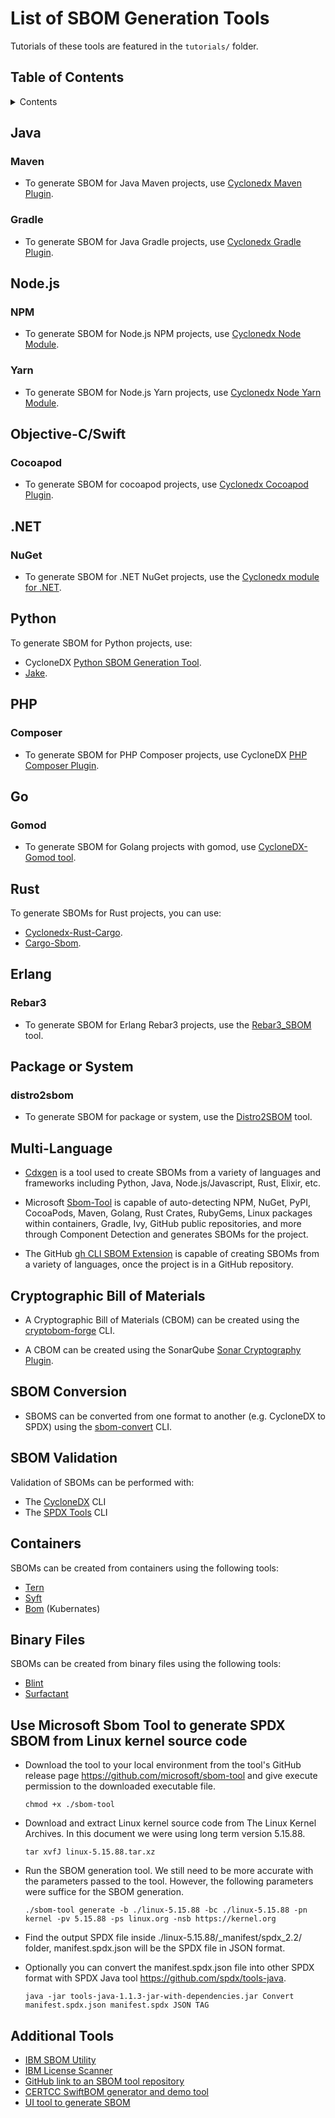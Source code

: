 # List of SBOM Generation Tools
Tutorials of these tools are featured in the ```tutorials/``` folder.


## Table of Contents
<details>
<summary>Contents</summary>

* [Java](#java)

* [Node.js](#nodejs)

* [Objective-C/Swift](#objective-cswift)

* [.NET](#net)

* [Python](#python)

* [PHP](#php)

* [Go](#go)

* [Rust](#rust)

* [Erlang](#erlang)

* [Package or System](#package-or-system)

* [Multi-Language](#multi-language)

* [Cryptographic Bill of Materials](#cryptographic-bill-of-materials)

* [SBOM Conversion](#sbom-conversion)

* [SBOM Validation](#sbom-validation)

* [Containers](#containers)

* [Binary Files](#binary-files)

* [Microsoft Sbom Tool](#use-microsoft-sbom-tool-to-generate-spdx-sbom-from-linux-kernel-source-code)

* [Additional Tools](#additional-tools)
</details>

## Java
### Maven
* To generate SBOM for Java Maven projects, use [Cyclonedx Maven Plugin](https://github.com/CycloneDX/cyclonedx-maven-plugin).

### Gradle
* To generate SBOM for Java Gradle projects, use [Cyclonedx Gradle Plugin](https://github.com/CycloneDX/cyclonedx-gradle-plugin ). 

## Node.js
### NPM
* To generate SBOM for Node.js NPM projects, use [Cyclonedx Node Module](https://github.com/CycloneDX/cyclonedx-node-module).
### Yarn
*  To generate SBOM for Node.js Yarn projects, use [Cyclonedx Node Yarn Module](https://github.com/CycloneDX/cyclonedx-node-yarn). 


## Objective-C/Swift
### Cocoapod
* To generate SBOM for cocoapod projects, use [Cyclonedx Cocoapod Plugin](https://github.com/CycloneDX/cyclonedx-cocoapods). 
  

## .NET
### NuGet
* To generate SBOM for .NET NuGet projects, use the [Cyclonedx module for .NET](https://github.com/CycloneDX/cyclonedx-dotnet). 

## Python
To generate SBOM for Python projects, use:
* CycloneDX [Python SBOM Generation Tool](https://github.com/CycloneDX/cyclonedx-python).
* [Jake](https://github.com/sonatype-nexus-community/jake). 

 
## PHP
### Composer
* To generate SBOM for PHP Composer projects, use CycloneDX [PHP Composer Plugin](https://github.com/CycloneDX/cyclonedx-php-composer).
  

## Go
### Gomod
* To generate SBOM for Golang projects with gomod, use [CycloneDX-Gomod tool](https://github.com/CycloneDX/cyclonedx-gomod).
  

## Rust
To generate SBOMs for Rust projects, you can use:

* [Cyclonedx-Rust-Cargo](https://github.com/CycloneDX/cyclonedx-rust-cargo).
* [Cargo-Sbom](https://github.com/psastras/sbom-rs).
  
## Erlang
### Rebar3
* To generate SBOM for Erlang Rebar3 projects, use the [Rebar3_SBOM](https://github.com/voltone/rebar3_sbom) tool.
  

## Package or System
### distro2sbom
* To generate SBOM for package or system, use the [Distro2SBOM](https://github.com/anthonyharrison/distro2sbom) tool.
  
  
## Multi-Language
* [Cdxgen](https://github.com/CycloneDX/cdxgen) is a tool used to create SBOMs from a variety of languages and frameworks including Python, Java, Node.js/Javascript, Rust, Elixir, etc.

* Microsoft [Sbom-Tool](https://github.com/microsoft/sbom-tool) is capable of auto-detecting NPM, NuGet, PyPI, CocoaPods, Maven, Golang, Rust Crates, RubyGems, Linux packages within containers, Gradle, Ivy, GitHub public repositories, and more through Component Detection and generates SBOMs for the project.

* The GitHub [gh CLI SBOM Extension](https://github.com/advanced-security/gh-sbom) is capable of creating SBOMs from a variety of languages, once the project is in a GitHub repository.


## Cryptographic Bill of Materials
* A Cryptographic Bill of Materials (CBOM) can be created using the [cryptobom-forge](https://github.com/santandersecurityresearch/cryptobom-forge) CLI.

* A CBOM can be created using the SonarQube [Sonar Cryptography Plugin](https://github.com/IBM/sonar-cryptography).

## SBOM Conversion
* SBOMS can be converted from one format to another (e.g. CycloneDX to SPDX) using the [sbom-convert](https://github.com/protobom/sbom-convert) CLI.

## SBOM Validation
Validation of SBOMs can be performed with:
* The [CycloneDX](https://github.com/CycloneDX/cyclonedx-cli) CLI
* The [SPDX Tools](https://github.com/spdx/tools-java) CLI

## Containers
SBOMs can be created from containers using the following tools:
* [Tern](https://github.com/tern-tools/tern)
* [Syft](https://github.com/anchore/syft)
* [Bom](https://github.com/kubernetes-sigs/bom) (Kubernates)

## Binary Files
SBOMs can be created from binary files using the following tools:
* [Blint](https://github.com/owasp-dep-scan/blint)
* [Surfactant](https://github.com/LLNL/Surfactant)

## Use Microsoft Sbom Tool to generate SPDX SBOM from Linux kernel source code
* Download the tool to your local environment from the tool's GitHub release page https://github.com/microsoft/sbom-tool and give execute permission to the downloaded executable file.

  ```chmod +x ./sbom-tool```
  
* Download and extract Linux kernel source code from The Linux Kernel Archives. In this document we were using long term version 5.15.88. 

  ```tar xvfJ linux-5.15.88.tar.xz```
  
* Run the SBOM generation tool. We still need to be more accurate with the parameters passed to the tool. However, the following parameters were suffice for the SBOM generation.

  ```./sbom-tool generate -b ./linux-5.15.88 -bc ./linux-5.15.88 -pn kernel -pv 5.15.88 -ps linux.org -nsb https://kernel.org```

* Find the output SPDX file inside ./linux-5.15.88/_manifest/spdx_2.2/ folder, manifest.spdx.json will be the SPDX file in JSON format.
  
* Optionally you can convert the manifest.spdx.json file into other SPDX format with SPDX Java tool https://github.com/spdx/tools-java.

  ```java -jar tools-java-1.1.3-jar-with-dependencies.jar Convert manifest.spdx.json manifest.spdx JSON TAG```
  

## Additional Tools
* [IBM SBOM Utility](https://github.com/CycloneDX/sbom-utility)
* [IBM License Scanner](https://github.com/CycloneDX/license-scanner)
* [GitHub link to an SBOM tool repository](https://github.com/sbomtools)
* [CERTCC SwiftBOM generator and demo tool](https://github.com/CERTCC/SBOM)
* [UI tool to generate SBOM](https://democert.org/sbom/)
